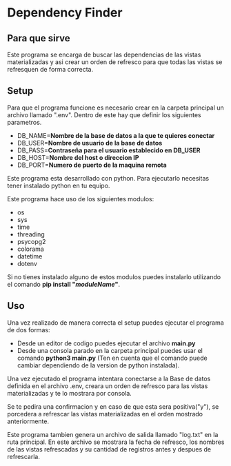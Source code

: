 # Dependency Finder

## Para que sirve

Este programa se encarga de buscar las dependencias de las vistas materializadas
y asi crear un orden de refresco para que todas las vistas se refresquen de forma
correcta.

## Setup

Para que el programa funcione es necesario crear en la carpeta principal un archivo
llamado ".env". Dentro de este hay que definir los siguientes parametros.

- DB_NAME=**Nombre de la base de datos a la que te quieres conectar**
- DB_USER=**Nombre de usuario de la base de datos**
- DB_PASS=**Contraseña para el usuario establecido en DB_USER**
- DB_HOST=**Nombre del host o direccion IP**
- DB_PORT=**Numero de puerto de la maquina remota**

Este programa esta desarrollado con python. Para ejecutarlo necesitas
tener instalado python en tu equipo.

Este programa hace uso de los siguientes modulos:

- os
- sys
- time
- threading
- psycopg2
- colorama
- datetime
- dotenv

Si no tienes instalado alguno de estos modulos puedes instalarlo
utilizando el comando **pip install "*moduleName*"**.

## Uso

Una vez realizado de manera correcta el setup puedes ejecutar el programa
de dos formas:

- Desde un editor de codigo puedes ejecutar el archivo **main.py**
- Desde una consola parado en la carpeta principal puedes usar el comando **python3 main.py** (Ten en cuenta que el comando puede cambiar dependiendo de la version de python instalada).

Una vez ejecutado el programa intentara conectarse a la Base de datos definida en 
el archivo .env, creara un orden de refresco para las vistas materializadas y
te lo mostrara por consola.

Se te pedira una confirmacion y en caso de que esta sera positiva("y"), se porcedera
a refrescar las vistas materializadas en el orden mostrado anteriormente.

Este programa tambien genera un archivo de salida llamado "log.txt" en la ruta principal.
En este archivo se mostrara la fecha de refresco, los nombres de las vistas refrescadas y su
cantidad de registros antes y despues de refrescarla.